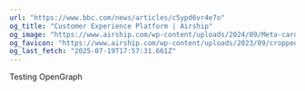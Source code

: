 ```yaml
---
url: "https://www.bbc.com/news/articles/c5ypd6vr4e7o"
og_title: "Customer Experience Platform | Airship"
og_image: "https://www.airship.com/wp-content/uploads/2024/09/Meta-card-2025-cross-channel.jpg"
og_favicon: "https://www.airship.com/wp-content/uploads/2023/09/cropped-Airship-Icon-512x512-1-192x192.png"
og_last_fetch: "2025-07-19T17:57:31.661Z"
---
```

Testing OpenGraph 